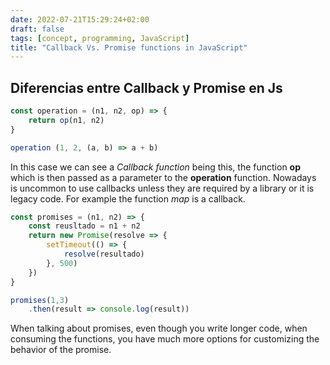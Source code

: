 ```yaml
---
date: 2022-07-21T15:29:24+02:00
draft: false
tags: [concept, programming, JavaScript]
title: "Callback Vs. Promise functions in JavaScript"
---
```

## Diferencias entre Callback y Promise en Js

```js
const operation = (n1, n2, op) => {
	return op(n1, n2)
}

operation (1, 2, (a, b) => a + b)
```
In this case we can see a *Callback function* being this, the function **op** which is then passed as a parameter to the **operation** function. Nowadays is uncommon to use callbacks unless they are required by a library or it is legacy code. For example the function *map* is a callback.

```js
const promises = (n1, n2) => {
	const reusltado = n1 + n2
	return new Promise(resolve => {
		setTimeout(() => {
			resolve(resultado)
		}, 500)	
	})
}

promises(1,3)
	.then(result => console.log(result))
```
When talking about promises, even though you write longer code, when consuming the functions, you have much more options for customizing the behavior of the promise.